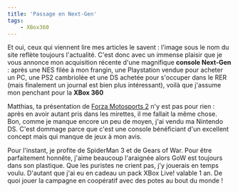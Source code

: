 ```yaml
---
title: 'Passage en Next-Gen'
tags:
    - XBox360
---
```


Et oui, ceux qui viennent lire mes articles le savent : l'image sous le nom du
site reflète toujours l'actualité. C'est donc avec un immense plaisir que je
vous annonce mon acquisition récente d'une magnifique **console Next-Gen** :
après une NES filée à mon frangin, une Playstation vendue pour acheter un PC,
une PS2 cambriolée et une DS achetée pour s'occuper dans le RER (mais finalement
un journal est bien plus intéressant), voilà que j'assume mon penchant pour la
**XBox 360**

Matthias, ta présentation de [Forza Motosports 2](/?s=road+rules) n'y est pas
pour rien : après en avoir autant pris dans les mirettes, il me fallait la même
chose. Bon, comme je manque encore un peu de moyen, j'ai vendu ma Nintendo DS.
C'est dommage parce que c'est une console bénéficiant d'un excellent concept
mais qui manque de jeux à mon avis.

Pour l'instant, je profite de SpiderMan 3 et de Gears of War. Pour être
parfaitement honnête, j'aime beaucoup l'araignée alors GoW est toujours dans son
plastique. Que les puristes ne crient pas, j'y jouerais en temps voulu. D'autant
que j'ai eu en cadeau un pack XBox Live! valable 1 an. De quoi jouer la campagne
en coopératif avec des potes au bout du monde !
